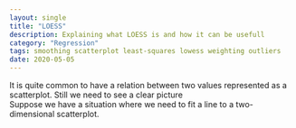 ```yaml
---
layout: single
title: "LOESS"
description: Explaining what LOESS is and how it can be usefull
category: "Regression"
tags: smoothing scatterplot least-squares lowess weighting outliers
date: 2020-05-05
---
```


It is quite common to have a relation between two values represented as a scatterplot. Still we need to see a clear picture  
Suppose we have a situation where we need to fit a line to a two-dimensional scatterplot. 